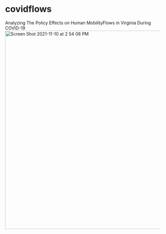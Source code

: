 # covidflows
Analyzing The Policy Effects on Human MobilityFlows in Virginia During COVID-19
<img width="643" alt="Screen Shot 2021-11-10 at 2 54 08 PM" src="https://user-images.githubusercontent.com/65374231/141183784-c0dfdb87-59de-4011-bdce-d4fddb58c52f.png">
